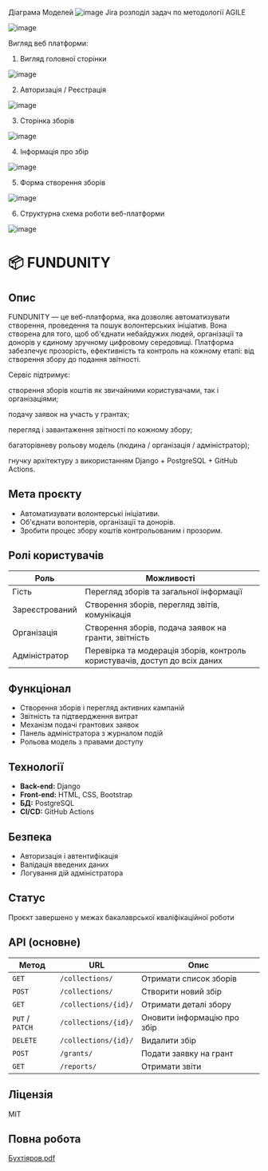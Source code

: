 Діаграма Моделей 
![image](https://github.com/user-attachments/assets/8fc88327-9b66-40db-9219-29e898b2ec86)
Jira розподіл задач по методології AGILE 

![image](https://github.com/user-attachments/assets/58caf7ea-696e-48c9-a378-a0281f9485e6)


Вигляд веб платформи:
1) Вигляд головної сторінки
   
![image](https://github.com/user-attachments/assets/c6acf01d-d7dd-4f17-8411-c71bebfd43af)

2) Авторизація / Реєстрація 

![image](https://github.com/user-attachments/assets/9bb356f7-c9d8-4327-b2cd-646462ef9eee)

3) Сторінка зборів

![image](https://github.com/user-attachments/assets/8d816373-64ca-41e2-b8af-452668d162c7)

4) Інформація про збір

![image](https://github.com/user-attachments/assets/e4845807-8772-4b2b-ab41-d7b6817093b6)

5) Форма створення зборів 

![image](https://github.com/user-attachments/assets/18092c8c-fdcb-4b88-b4c1-ac76aef212a7)

6) Структурна схема роботи веб-платформи

![image](https://github.com/user-attachments/assets/c9473611-2627-4fa4-b382-f51654c2c7fd)


# 📦 FUNDUNITY

##  Опис
FUNDUNITY — це веб-платформа, яка дозволяє автоматизувати створення, проведення та пошук волонтерських ініціатив. Вона створена для того, щоб об'єднати небайдужих людей, організації та донорів у єдиному зручному цифровому середовищі. Платформа забезпечує прозорість, ефективність та контроль на кожному етапі: від створення збору до подання звітності.

Сервіс підтримує:

створення зборів коштів як звичайними користувачами, так і організаціями;

подачу заявок на участь у грантах;

перегляд і завантаження звітності по кожному збору;

багаторівневу рольову модель (людина / організація / адміністратор);

гнучку архітектуру з використанням Django + PostgreSQL + GitHub Actions.

##  Мета проєкту
- Автоматизувати волонтерські ініціативи.
- Об'єднати волонтерів, організації та донорів.
- Зробити процес збору коштів контрольованим і прозорим.

##  Ролі користувачів
| Роль                  | Можливості                                                                 |
|-----------------------|-----------------------------------------------------------------------------|
| Гість                 | Перегляд зборів та загальної інформації                                    |
| Зареєстрований        | Створення зборів, перегляд звітів, комунікація                              |
| Організація           | Створення зборів, подача заявок на гранти, звітність                        |
| Адміністратор         | Перевірка та модерація зборів, контроль користувачів, доступ до всіх даних |

##  Функціонал
- Створення зборів і перегляд активних кампаній
- Звітність та підтвердження витрат
- Механізм подачі грантових заявок
- Панель адміністратора з журналом подій
- Рольова модель з правами доступу

##  Технології
- **Back-end:** Django
- **Front-end:** HTML, CSS, Bootstrap
- **БД:** PostgreSQL
- **CI/CD:** GitHub Actions

##  Безпека
- Авторизація і автентифікація
- Валідація введених даних
- Логування дій адміністратора

##  Статус
Проєкт завершено у межах бакалаврської кваліфікаційної роботи

## API (основне)
| Метод             | URL                         | Опис                                |
|------------------|------------------------------|--------------------------------------|
| `GET`            | `/collections/`              | Отримати список зборів              |
| `POST`           | `/collections/`              | Створити новий збір                 |
| `GET`            | `/collections/{id}/`         | Отримати деталі збору               |
| `PUT` / `PATCH`  | `/collections/{id}/`         | Оновити інформацію про збір         |
| `DELETE`         | `/collections/{id}/`         | Видалити збір                       |
| `POST`           | `/grants/`                    | Подати заявку на грант              |
| `GET`            | `/reports/`                  | Отримати звіти                      |

##  Ліцензія
MIT

##  Повна робота 

[Бухтіяров.pdf](https://github.com/user-attachments/files/20541809/_06_.pdf)
